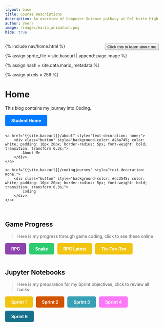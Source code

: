 ```yaml
---
layout: base
title: Course Descriptions
description: An overview of Computer Science pathway at Del Norte High School
author: Veera
image: /images/mario_animation.png
hide: true
---
```

<style>
.button {
float: right;
} 
</style>
<a class ="button" href ="https://veerakalakota.github.io/Veera_2025/about/">
<button> Click this to learn about me</button>
</a>
<!-- Liquid:  statements -->

<!-- Include submenu from _includes to top of pages -->
{% include nav/home.html %}
<!--- Concatenation of site URL to frontmatter image  --->
{% assign sprite_file = site.baseurl | append: page.image %}
<!--- Has is a list variable containing mario metadata for sprite --->
{% assign hash = site.data.mario_metadata %}  
<!--- Size width/height of Sprit images --->
{% assign pixels = 256 %}

<!--- HTML for page contains <p> tag named "Mario" and class properties for a "sprite"  -->

<p id="mario" class="sprite"></p>
  
<!--- Embedded Cascading Style Sheet (CSS) rules, 
        define how HTML elements look 
--->
<style>

  /*CSS style rules for the id and class of the sprite...
  */
  .sprite {
    height: {{pixels}}px;
    width: {{pixels}}px;
    background-image: url('{{sprite_file}}');
    background-repeat: no-repeat;
  }

  /*background position of sprite element
  */
  #mario {
    background-position: calc({{animations[0].col}} * {{pixels}} * -1px) calc({{animations[0].row}} * {{pixels}}* -1px);
  }
</style>

<!--- Embedded executable code--->
<script>
  ////////// convert YML hash to javascript key:value objects /////////

  var mario_metadata = {}; //key, value object
  {% for key in hash %}  
  
  var key = "{{key | first}}"  //key
  var values = {} //values object
  values["row"] = {{key.row}}
  values["col"] = {{key.col}}
  values["frames"] = {{key.frames}}
  mario_metadata[key] = values; //key with values added

  {% endfor %}

  ////////// game object for player /////////

  class Mario {
    constructor(meta_data) {
      this.tID = null;  //capture setInterval() task ID
      this.positionX = 0;  // current position of sprite in X direction
      this.currentSpeed = 0;
      this.marioElement = document.getElementById("mario"); //HTML element of sprite
      this.pixels = {{pixels}}; //pixel offset of images in the sprite, set by liquid constant
      this.interval = 100; //animation time interval
      this.obj = meta_data;
      this.marioElement.style.position = "absolute";
    }

    animate(obj, speed) {
      let frame = 0;
      const row = obj.row * this.pixels;
      this.currentSpeed = speed;

      this.tID = setInterval(() => {
        const col = (frame + obj.col) * this.pixels;
        this.marioElement.style.backgroundPosition = `-${col}px -${row}px`;
        this.marioElement.style.left = `${this.positionX}px`;

        this.positionX += speed;
        frame = (frame + 1) % obj.frames;

        const viewportWidth = window.innerWidth;
        if (this.positionX > viewportWidth - this.pixels) {
          document.documentElement.scrollLeft = this.positionX - viewportWidth + this.pixels;
        }
      }, this.interval);
    }

    startWalking() {
      this.stopAnimate();
      this.animate(this.obj["Walk"], 3);
    }

    startRunning() {
      this.stopAnimate();
      this.animate(this.obj["Run1"], 6);
    }

    startPuffing() {
      this.stopAnimate();
      this.animate(this.obj["Puff"], 0);
    }

    startCheering() {
      this.stopAnimate();
      this.animate(this.obj["Cheer"], 0);
    }

    startFlipping() {
      this.stopAnimate();
      this.animate(this.obj["Flip"], 0);
    }

    startResting() {
      this.stopAnimate();
      this.animate(this.obj["Rest"], 0);
    }

    stopAnimate() {
      clearInterval(this.tID);
    }
  }

  const mario = new Mario(mario_metadata);

  ////////// event control /////////

  window.addEventListener("keydown", (event) => {
    if (event.key === "ArrowRight") {
      event.preventDefault();
      if (event.repeat) {
        mario.startCheering();
      } else {
        if (mario.currentSpeed === 0) {
          mario.startWalking();
        } else if (mario.currentSpeed === 3) {
          mario.startRunning();
        }
      }
    } else if (event.key === "ArrowLeft") {
      event.preventDefault();
      if (event.repeat) {
        mario.stopAnimate();
      } else {
        mario.startPuffing();
      }
    }
  });

  //touch events that enable animations
  window.addEventListener("touchstart", (event) => {
    event.preventDefault(); // prevent default browser action
    if (event.touches[0].clientX > window.innerWidth / 2) {
      // move right
      if (currentSpeed === 0) { // if at rest, go to walking
        mario.startWalking();
      } else if (currentSpeed === 3) { // if walking, go to running
        mario.startRunning();
      }
    } else {
      // move left
      mario.startPuffing();
    }
  });

  //stop animation on window blur
  window.addEventListener("blur", () => {
    mario.stopAnimate();
  });

  //start animation on window focus
  window.addEventListener("focus", () => {
     mario.startFlipping();
  });

  //start animation on page load or page refresh
  document.addEventListener("DOMContentLoaded", () => {
    // adjust sprite size for high pixel density devices
    const scale = window.devicePixelRatio;
    const sprite = document.querySelector(".sprite");
    sprite.style.transform = `scale(${0.2 * scale})`;
    mario.startResting();
  });

</script>

# Home
This blog contains my journey into Coding.

<div style="display: flex; flex-wrap: wrap; gap: 10px;">
    <a href="{{site.baseurl}}/home" style="text-decoration: none;">
        <div class="button" style="background-color: #007bff; color: white; padding: 10px 20px; border-radius: 5px; font-weight: bold; transition: transform 0.3s;">
            Student Home
        </div>
    </a>

    <a href="{{site.baseurl}}/about" style="text-decoration: none;">
        <div class="button" style="background-color: #28a745; color: white; padding: 10px 20px; border-radius: 5px; font-weight: bold; transition: transform 0.3s;">
            About Me
        </div>
    </a>

    <a href="{{site.baseurl}}/codingjourney" style="text-decoration: none;">
        <div class="button" style="background-color: #dc3545; color: white; padding: 10px 20px; border-radius: 5px; font-weight: bold; transition: transform 0.3s;">
            Coding
        </div>
    </a>

</div>

<br>

## Game Progress
> Here is my progress through game coding, click to see these online

<div style="display: flex; flex-wrap: wrap; gap: 10px;">
    <a href="{{site.baseurl}}/rpg" style="text-decoration: none;">
        <div class="button" style="background-color: #8e44ad; color: white; padding: 10px 20px; border-radius: 5px; font-weight: bold; transition: transform 0.3s;">
            RPG
        </div>
    </a>
    <a href="{{site.baseurl}}/snake" style="text-decoration: none;">
        <div class="button" style="background-color: #2ecc71; color: white; padding: 10px 20px; border-radius: 5px; font-weight: bold; transition: transform 0.3s;">
            Snake
        </div>
    </a>
    <a href="https://nighthawkcoders.github.io/portfolio_2025/rpg/latest" style="text-decoration: none;">
        <div class="button" style="background-color: #f1c40f; color: white; padding: 10px 20px; border-radius: 5px; font-weight: bold; transition: transform 0.3s;">
            RPG Latest
        </div>
    </a>
    <a href="{{site.baseurl}}/tictactoe" style="text-decoration: none;">
        <div class="button" style="background-color: #f1c40f; color: white; padding: 10px 20px; border-radius: 5px; font-weight: bold; transition: transform 0.3s;">
            Tic-Tac-Toe
        </div>
    </a>
</div>

<br>

## Jupyter Notebooks
> Here is my preparation for my Sprint objectives, click to review all hacks

<div style="display: flex; flex-wrap: wrap; gap: 10px;">
    <a href="https://github.com/VeeraKalakota/Veera_2025/tree/main/_notebooks/Foundation/Sprint1" style="text-decoration: none;">
        <div class="button" style="background-color: #f1c40f; color: white; padding: 10px 20px; border-radius: 5px; font-weight: bold; transition: transform 0.3s;">
            Sprint 1
        </div>
    </a>
    <a href="https://github.com/VeeraKalakota/Veera_2025/tree/main/_notebooks/Foundation/Sprint2" style="text-decoration: none;">
        <div class="button" style="background-color: #d35400; color: white; padding: 10px 20px; border-radius: 5px; font-weight: bold; transition: transform 0.3s;">
            Sprint 2
        </div>
    </a>
    <a href="https://github.com/VeeraKalakota/Veera_2025/tree/main/_notebooks/Foundation/Sprint3" style="text-decoration: none;">
        <div class="button" style="background-color: #38a0b5; color: white; padding: 10px 20px; border-radius: 5px; font-weight: bold; transition: transform 0.3s;">
            Sprint 3
        </div>
    </a>
    <a href="https://github.com/VeeraKalakota/Veera_2025/tree/main/_notebooks/Foundation/Sprint4" style="text-decoration: none;">
        <div class="button" style="background-color: #fc77f6; color: white; padding: 10px 20px; border-radius: 5px; font-weight: bold; transition: transform 0.3s;">
            Sprint 4
        </div>
    </a>
        <a href="https://github.com/VeeraKalakota/Veera_2025/tree/main/_notebooks/Foundation/Sprint6/CSSE2-Journal.md" style="text-decoration: none;">
        <div class="button" style="background-color:rgb(21, 113, 139); color: white; padding: 10px 20px; border-radius: 5px; font-weight: bold; transition: transform 0.3s;">
            Sprint 6
        </div>
    </a>
</div>

<style>
  /* Apply hover effect on the button to scale it */
  .button:hover {
    transform: scale(1.2); /* Increase size by 20% */
  }

  /* Ensure buttons in the Home section are aligned side by side */
  .button {
    display: inline-block; /* Make the buttons inline elements */
  }
</style>

<!-- from https://github.com/utterance/utterances -->
<script src="https://utteranc.es/client.js"
        repo="{{ site.github_username }}/{{ site.github_repo | default: site.baseurl | remove: "/" }}"
        issue-term="title"
        label="blogpost-comment"
        theme="github-light"
        crossorigin="anonymous"
        async>
</script>